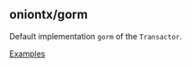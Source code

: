 ## oniontx/gorm

Default implementation `gorm` of the `Transactor`.

[Examples](https://github.com/kozmod/oniontx-examples/tree/master/internal/gorm)